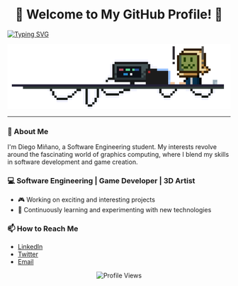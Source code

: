 <!-- Centered Welcome Heading -->
<h1 align="center">👾 Welcome to My GitHub Profile! 👾</h1>

<!-- Typing SVG Aligned to the Right -->
<p align="left">
  <a href="https://git.io/typing-svg">
    <img src="https://readme-typing-svg.demolab.com?font=Fira+Code&pause=1000&color=494DF7&width=435&lines=Hello+There!+%F0%9F%91%8B;I'm+Diego+Mi%C3%B1ano" alt="Typing SVG" style="position:relative; z-index:2;">
  </a>
</p>

<!-- Banner GIF Centered -->
<p align="center">
  <img src="img/banner.gif" alt="Banner GIF" style="position:relative; z-index:1;">
</p>

-------------------------------------------
<!-- Introduction -->
### 🤖 About Me

I'm Diego Miñano, a Software Engineering student.
 My interests revolve around the fascinating world of graphics computing, where I blend my skills in software development and game creation.

###     💻 Software Engineering | Game Developer | 3D Artist
- 🎮 Working on exciting and interesting projects
- 🚀 Continuously learning and experimenting with new technologies



<!-- Contact -->
### 📫 How to Reach Me

- [LinkedIn](https://www.linkedin.com/in/diego-mi%C3%B1ano)
- [Twitter](https://twitter.com/your-twitter-handle)
- [Email](mailto:your-email@example.com)

<!-- Footer -->
<p align="center">
  <img src="https://komarev.com/ghpvc/?username=your-username&color=blueviolet" alt="Profile Views">
</p>

<!--
**Gatorrante/Gatorrante** is a ✨ _special_ ✨ repository because its `README.md` (this file) appears on your GitHub profile.

Here are some ideas to get you started:

- 🔭 I’m currently working on ...
- 🌱 I’m currently learning ...
- 👯 I’m looking to collaborate on ...
- 🤔 I’m looking for help with ...
- 💬 Ask me about ...
- 📫 How to reach me: ...
- 😄 Pronouns: ...
- ⚡ Fun fact: ...
-->
